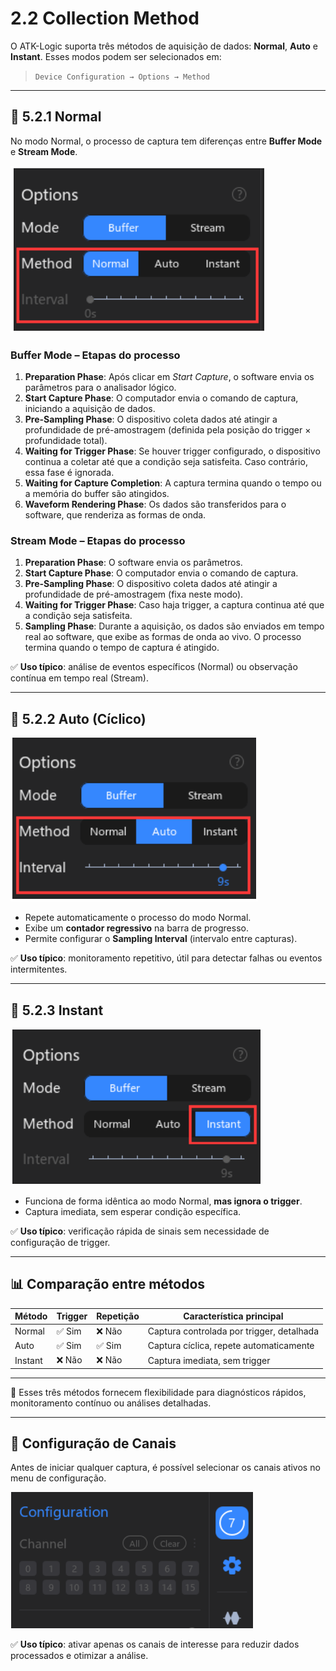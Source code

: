 # 2.2 Collection Method

O ATK-Logic suporta três métodos de aquisição de dados: **Normal**, **Auto** e **Instant**. Esses modos podem ser selecionados em:

> `Device Configuration → Options → Method`

---

## 🔹 5.2.1 Normal
No modo Normal, o processo de captura tem diferenças entre **Buffer Mode** e **Stream Mode**.

![Normal Method](../assets/normal_method.png)

### Buffer Mode – Etapas do processo
1. **Preparation Phase**: Após clicar em *Start Capture*, o software envia os parâmetros para o analisador lógico.
2. **Start Capture Phase**: O computador envia o comando de captura, iniciando a aquisição de dados.
3. **Pre-Sampling Phase**: O dispositivo coleta dados até atingir a profundidade de pré-amostragem (definida pela posição do trigger × profundidade total).
4. **Waiting for Trigger Phase**: Se houver trigger configurado, o dispositivo continua a coletar até que a condição seja satisfeita. Caso contrário, essa fase é ignorada.
5. **Waiting for Capture Completion**: A captura termina quando o tempo ou a memória do buffer são atingidos.
6. **Waveform Rendering Phase**: Os dados são transferidos para o software, que renderiza as formas de onda.

### Stream Mode – Etapas do processo
1. **Preparation Phase**: O software envia os parâmetros.
2. **Start Capture Phase**: O computador envia o comando de captura.
3. **Pre-Sampling Phase**: O dispositivo coleta dados até atingir a profundidade de pré-amostragem (fixa neste modo).
4. **Waiting for Trigger Phase**: Caso haja trigger, a captura continua até que a condição seja satisfeita.
5. **Sampling Phase**: Durante a aquisição, os dados são enviados em tempo real ao software, que exibe as formas de onda ao vivo. O processo termina quando o tempo de captura é atingido.

✅ **Uso típico**: análise de eventos específicos (Normal) ou observação contínua em tempo real (Stream).

---

## 🔹 5.2.2 Auto (Cíclico)

![Auto Method](../assets/auto_method.png)

- Repete automaticamente o processo do modo Normal.
- Exibe um **contador regressivo** na barra de progresso.
- Permite configurar o **Sampling Interval** (intervalo entre capturas).

✅ **Uso típico**: monitoramento repetitivo, útil para detectar falhas ou eventos intermitentes.

---

## 🔹 5.2.3 Instant

![Instant Method](../assets/instant_method.png)

- Funciona de forma idêntica ao modo Normal, **mas ignora o trigger**.
- Captura imediata, sem esperar condição específica.

✅ **Uso típico**: verificação rápida de sinais sem necessidade de configuração de trigger.

---

## 📊 Comparação entre métodos

| Método   | Trigger | Repetição | Característica principal |
|----------|---------|-----------|--------------------------|
| Normal   | ✅ Sim  | ❌ Não    | Captura controlada por trigger, detalhada |
| Auto     | ✅ Sim  | ✅ Sim    | Captura cíclica, repete automaticamente |
| Instant  | ❌ Não  | ❌ Não    | Captura imediata, sem trigger |

---

📌 Esses três métodos fornecem flexibilidade para diagnósticos rápidos, monitoramento contínuo ou análises detalhadas.

---

## 🔧 Configuração de Canais

Antes de iniciar qualquer captura, é possível selecionar os canais ativos no menu de configuração.

![Channel Configuration](../assets/channel_config.png)

✅ **Uso típico**: ativar apenas os canais de interesse para reduzir dados processados e otimizar a análise.
